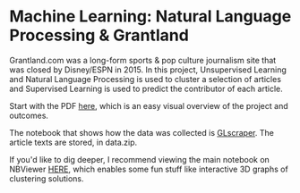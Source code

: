 # Machine Learning: Natural Language Processing & Grantland

Grantland.com was a long-form sports & pop culture journalism site that was closed by Disney/ESPN in 2015. In this project, Unsupervised Learning and Natural Language Processing is used to cluster a selection of articles and Supervised Learning is used to predict the contributor of each article.

Start with the PDF [here](https://github.com/conditg/nlp-grantland/blob/master/NLP-Grantland.pdf), which is an easy visual overview of the project and outcomes. 

The notebook that shows how the data was collected is [GLscraper](https://github.com/conditg/nlp-grantland/blob/master/GLscraper.ipynb). The article texts are stored, in data.zip.

If you'd like to dig deeper, I recommend viewing the main notebook on NBViewer [HERE](https://nbviewer.jupyter.org/github/conditg/nlp-grantland/blob/8ae75021d7252e1b7faa3731af7b26800a0b9ec5/GrantlandTribute.ipynb), which enables some fun stuff like interactive 3D graphs of clustering solutions. 
